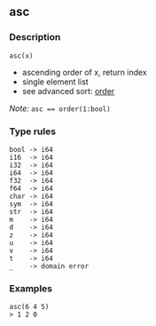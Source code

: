 ## asc

### Description

`asc(x)`

- ascending order of x, return index
- single element list
- see advanced sort: [order](order.md)

*Note:* `asc == order(1:bool)`

### Type rules

```
bool -> i64
i16  -> i64
i32  -> i64
i64  -> i64
f32  -> i64
f64  -> i64
char -> i64
sym  -> i64
str  -> i64
m    -> i64
d    -> i64
z    -> i64
u    -> i64
v    -> i64
t    -> i64
_    -> domain error
```

### Examples

```
asc(6 4 5)
> 1 2 0
```
